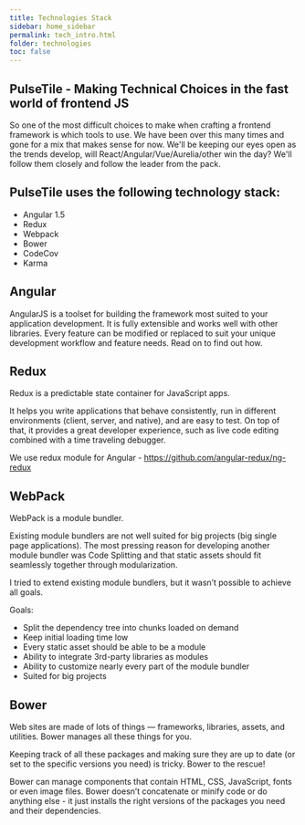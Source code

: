 ```yaml
---
title: Technologies Stack
sidebar: home_sidebar
permalink: tech_intro.html
folder: technologies
toc: false
---
```


## PulseTile - Making Technical Choices in the fast world of frontend JS

So one of the most difficult choices to make when crafting a frontend framework is which tools to use.
We have been over this many times and gone for a mix that makes sense for now.
We'll be keeping our eyes open as the trends develop, will React/Angular/Vue/Aurelia/other win the day?
We'll follow them closely and follow the leader from the pack.


## PulseTile uses the following technology stack:

* Angular 1.5
* Redux
* Webpack
* Bower
* CodeCov
* Karma

## Angular

AngularJS is a toolset for building the framework most suited to your application development. It is fully extensible and works well with other libraries. Every feature can be modified or replaced to suit your unique development workflow and feature needs. Read on to find out how.

## Redux

Redux is a predictable state container for JavaScript apps.

It helps you write applications that behave consistently, run in different environments (client, server, and native), and are easy to test. On top of that, it provides a great developer experience, such as live code editing combined with a time traveling debugger.

We use redux module for Angular - https://github.com/angular-redux/ng-redux


## WebPack

WebPack is a module bundler.

Existing module bundlers are not well suited for big projects (big single page applications). The most pressing reason for developing another module bundler was Code Splitting and that static assets should fit seamlessly together through modularization.

I tried to extend existing module bundlers, but it wasn’t possible to achieve all goals.

Goals:
* Split the dependency tree into chunks loaded on demand
* Keep initial loading time low
* Every static asset should be able to be a module
* Ability to integrate 3rd-party libraries as modules
* Ability to customize nearly every part of the module bundler
* Suited for big projects

## Bower

Web sites are made of lots of things — frameworks, libraries, assets, and utilities. Bower manages all these things for you.

Keeping track of all these packages and making sure they are up to date (or set to the specific versions you need) is tricky. Bower to the rescue!

Bower can manage components that contain HTML, CSS, JavaScript, fonts or even image files. Bower doesn’t concatenate or minify code or do anything else - it just installs the right versions of the packages you need and their dependencies.
